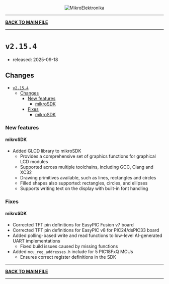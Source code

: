 <p align="center">
  <img src="http://www.mikroe.com/img/designs/beta/logo_small.png?raw=true" alt="MikroElektronika"/>
</p>

---

**[BACK TO MAIN FILE](../../changelog.md)**

---

# `v2.15.4`

+ released: 2025-09-18

## Changes

- [`v2.15.4`](#v2154)
  - [Changes](#changes)
    - [New features](#new-features)
      - [mikroSDK](#mikrosdk)
    - [Fixes](#fixes)
      - [mikroSDK](#mikrosdk-1)

### New features

#### mikroSDK

- Added GLCD library to mikroSDK
  - Provides a comprehensive set of graphics functions for graphical LCD modules
  - Supported across multiple toolchains, including GCC, Clang and XC32
  - Drawing primitives available, such as lines, rectangles and circles
  - Filled shapes also supported: rectangles, circles, and ellipses
  - Supports writing text on the display with built-in font handling

### Fixes

#### mikroSDK

- Corrected TFT pin definitions for EasyPIC Fusion v7 board
- Corrected TFT pin definitions for EasyPIC v8 for PIC24/dsPIC33 board
- Added polling-based write and read functions to low-level AI-generated UART implementations
  - Fixed build issues caused by missing functions
- Added `mcu_reg_addresses.h` include for 5 PIC18FxQ MCUs
  - Ensures correct register definitions in the SDK

---

**[BACK TO MAIN FILE](../../changelog.md)**

---
